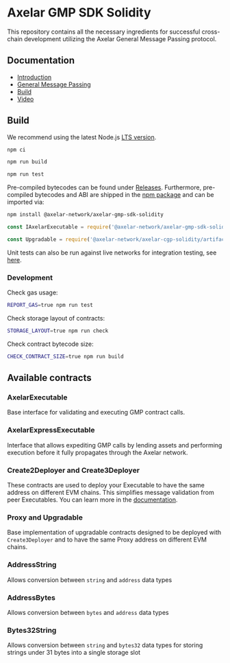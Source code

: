 # Axelar GMP SDK Solidity

This repository contains all the necessary ingredients for successful cross-chain development
utilizing the Axelar General Message Passing protocol.

## Documentation

* [Introduction](https://docs.axelar.dev/dev/intro)
* [General Message Passing](https://docs.axelar.dev/dev/gmp-overview)
* [Build](https://docs.axelar.dev/dev/build/getting-started)
* [Video](https://docs.axelar.dev/dev/guides/video-guides)

## Build

We recommend using the latest Node.js [LTS version](https://nodejs.org/en/about/releases/).

```bash
npm ci

npm run build

npm run test
```

Pre-compiled bytecodes can be found under [Releases](https://github.com/axelarnetwork/axelar-gmp-sdk-solidity/releases).
Furthermore, pre-compiled bytecodes and ABI are shipped in the [npm package](https://www.npmjs.com/package/@axelar-network/axelar-gmp-sdk-solidity) and can be imported via:

```bash
npm install @axelar-network/axelar-gmp-sdk-solidity
```

```javascript
const IAxelarExecutable = require('@axelar-network/axelar-gmp-sdk-solidity/interfaces/IAxelarExecutable.json');

const Upgradable = require('@axelar-network/axelar-cgp-solidity/artifacts/contracts/upgradable/Upgradable.sol/Upgradable.json');
```

Unit tests can also be run against live networks for integration testing, see [here](https://github.com/axelarnetwork/axelar-cgp-solidity#live-network-testing).

### Development

Check gas usage:
```bash
REPORT_GAS=true npm run test
```

Check storage layout of contracts:
```bash
STORAGE_LAYOUT=true npm run check
```

Check contract bytecode size:
```bash
CHECK_CONTRACT_SIZE=true npm run build
```

## Available contracts

### AxelarExecutable

Base interface for validating and executing GMP contract calls.

### AxelarExpressExecutable

Interface that allows expediting GMP calls by lending assets and performing execution
before it fully propagates through the Axelar network.

### Create2Deployer and Create3Deployer

These contracts are used to deploy your Executable to have the same address on different EVM chains.
This simplifies message validation from peer Executables. You can learn more in the
[documentation](https://docs.axelar.dev/dev/general-message-passing/solidity-utilities).

### Proxy and Upgradable

Base implementation of upgradable contracts designed to be deployed with `Create3Deployer`
and to have the same Proxy address on different EVM chains.

### AddressString

Allows conversion between `string` and `address` data types

### AddressBytes

Allows conversion between `bytes` and `address` data types

### Bytes32String

Allows conversion between `string` and `bytes32` data types
for storing strings under 31 bytes into a single storage slot
